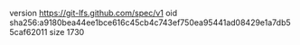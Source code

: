 version https://git-lfs.github.com/spec/v1
oid sha256:a9180bea44ee1bce616c45cb4c743ef750ea95441ad08429e1a7db55caf62011
size 1730
